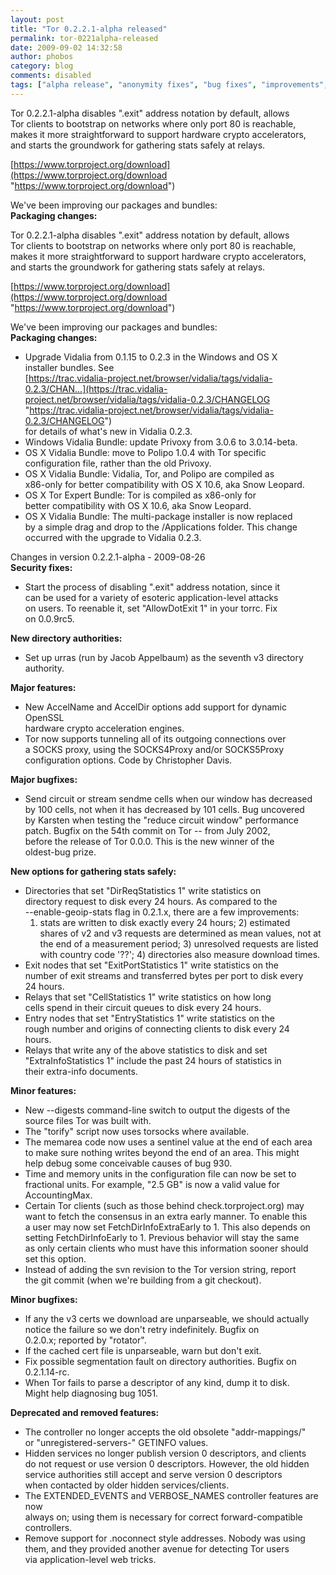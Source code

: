 ```yaml
---
layout: post
title: "Tor 0.2.2.1-alpha released"
permalink: tor-0221alpha-released
date: 2009-09-02 14:32:58
author: phobos
category: blog
comments: disabled
tags: ["alpha release", "anonymity fixes", "bug fixes", "improvements", "os x", "packages", "safe statistic collection", "security fixes", "vidalia bundle"]
---
```


Tor 0.2.2.1-alpha disables ".exit" address notation by default, allows  
 Tor clients to bootstrap on networks where only port 80 is reachable,  
 makes it more straightforward to support hardware crypto accelerators,  
 and starts the groundwork for gathering stats safely at relays.

[https://www.torproject.org/download](https://www.torproject.org/download "https://www.torproject.org/download")

We've been improving our packages and bundles:  
 **Packaging changes:**

<!-- more -->

Tor 0.2.2.1-alpha disables ".exit" address notation by default, allows  
 Tor clients to bootstrap on networks where only port 80 is reachable,  
 makes it more straightforward to support hardware crypto accelerators,  
 and starts the groundwork for gathering stats safely at relays.

[https://www.torproject.org/download](https://www.torproject.org/download "https://www.torproject.org/download")

We've been improving our packages and bundles:  
 **Packaging changes:**

-   Upgrade Vidalia from 0.1.15 to 0.2.3 in the Windows and OS X  
     installer bundles. See  
     [https://trac.vidalia-project.net/browser/vidalia/tags/vidalia-0.2.3/CHAN...](https://trac.vidalia-project.net/browser/vidalia/tags/vidalia-0.2.3/CHANGELOG "https://trac.vidalia-project.net/browser/vidalia/tags/vidalia-0.2.3/CHANGELOG")  
     for details of what's new in Vidalia 0.2.3.
-   Windows Vidalia Bundle: update Privoxy from 3.0.6 to 3.0.14-beta.
-   OS X Vidalia Bundle: move to Polipo 1.0.4 with Tor specific  
     configuration file, rather than the old Privoxy.
-   OS X Vidalia Bundle: Vidalia, Tor, and Polipo are compiled as  
     x86-only for better compatibility with OS X 10.6, aka Snow Leopard.
-   OS X Tor Expert Bundle: Tor is compiled as x86-only for  
     better compatibility with OS X 10.6, aka Snow Leopard.
-   OS X Vidalia Bundle: The multi-package installer is now replaced  
     by a simple drag and drop to the /Applications folder. This change  
     occurred with the upgrade to Vidalia 0.2.3.

Changes in version 0.2.2.1-alpha - 2009-08-26  
 **Security fixes:**

-   Start the process of disabling ".exit" address notation, since it  
     can be used for a variety of esoteric application-level attacks  
     on users. To reenable it, set "AllowDotExit 1" in your torrc. Fix  
     on 0.0.9rc5.

**New directory authorities:**

-   Set up urras (run by Jacob Appelbaum) as the seventh v3 directory  
     authority.

**Major features:**

-   New AccelName and AccelDir options add support for dynamic OpenSSL  
     hardware crypto acceleration engines.
-   Tor now supports tunneling all of its outgoing connections over  
     a SOCKS proxy, using the SOCKS4Proxy and/or SOCKS5Proxy  
     configuration options. Code by Christopher Davis.

**Major bugfixes:**

-   Send circuit or stream sendme cells when our window has decreased  
     by 100 cells, not when it has decreased by 101 cells. Bug uncovered  
     by Karsten when testing the "reduce circuit window" performance  
     patch. Bugfix on the 54th commit on Tor -- from July 2002,  
     before the release of Tor 0.0.0. This is the new winner of the  
     oldest-bug prize.

**New options for gathering stats safely:**

-   Directories that set "DirReqStatistics 1" write statistics on  
     directory request to disk every 24 hours. As compared to the  
     --enable-geoip-stats flag in 0.2.1.x, there are a few improvements:  
     1) stats are written to disk exactly every 24 hours; 2) estimated  
     shares of v2 and v3 requests are determined as mean values, not at  
     the end of a measurement period; 3) unresolved requests are listed  
     with country code '??'; 4) directories also measure download times.
-   Exit nodes that set "ExitPortStatistics 1" write statistics on the  
     number of exit streams and transferred bytes per port to disk every  
     24 hours.
-   Relays that set "CellStatistics 1" write statistics on how long  
     cells spend in their circuit queues to disk every 24 hours.
-   Entry nodes that set "EntryStatistics 1" write statistics on the  
     rough number and origins of connecting clients to disk every 24  
     hours.
-   Relays that write any of the above statistics to disk and set  
     "ExtraInfoStatistics 1" include the past 24 hours of statistics in  
     their extra-info documents.

**Minor features:**

-   New --digests command-line switch to output the digests of the  
     source files Tor was built with.
-   The "torify" script now uses torsocks where available.
-   The memarea code now uses a sentinel value at the end of each area  
     to make sure nothing writes beyond the end of an area. This might  
     help debug some conceivable causes of bug 930.
-   Time and memory units in the configuration file can now be set to  
     fractional units. For example, "2.5 GB" is now a valid value for  
     AccountingMax.
-   Certain Tor clients (such as those behind check.torproject.org) may  
     want to fetch the consensus in an extra early manner. To enable this  
     a user may now set FetchDirInfoExtraEarly to 1. This also depends on  
     setting FetchDirInfoEarly to 1. Previous behavior will stay the same  
     as only certain clients who must have this information sooner should  
     set this option.
-   Instead of adding the svn revision to the Tor version string, report  
     the git commit (when we're building from a git checkout).

**Minor bugfixes:**

-   If any the v3 certs we download are unparseable, we should actually  
     notice the failure so we don't retry indefinitely. Bugfix on  
     0.2.0.x; reported by "rotator".
-   If the cached cert file is unparseable, warn but don't exit.
-   Fix possible segmentation fault on directory authorities. Bugfix on  
     0.2.1.14-rc.
-   When Tor fails to parse a descriptor of any kind, dump it to disk.  
     Might help diagnosing bug 1051.

**Deprecated and removed features:**

-   The controller no longer accepts the old obsolete "addr-mappings/"  
     or "unregistered-servers-" GETINFO values.
-   Hidden services no longer publish version 0 descriptors, and clients  
     do not request or use version 0 descriptors. However, the old hidden  
     service authorities still accept and serve version 0 descriptors  
     when contacted by older hidden services/clients.
-   The EXTENDED\_EVENTS and VERBOSE\_NAMES controller features are now  
     always on; using them is necessary for correct forward-compatible  
     controllers.
-   Remove support for .noconnect style addresses. Nobody was using  
     them, and they provided another avenue for detecting Tor users  
     via application-level web tricks.

